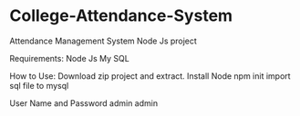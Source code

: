# College-Attendance-System
Attendance Management System Node Js project

Requirements:
Node Js
My SQL

How to Use:
Download zip project and extract.
Install Node 
npm init
import sql file to mysql

User Name and Password 
admin
admin
